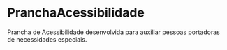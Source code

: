 # PranchaAcessibilidade

Prancha de Acessibilidade desenvolvida para auxiliar pessoas portadoras de necessidades especiais.
